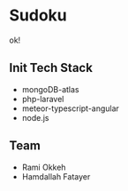 # Sudoku
ok!

## Init Tech Stack

- mongoDB-atlas
- php-laravel
- meteor-typescript-angular
- node.js

## Team ##
- Rami Okkeh
- Hamdallah Fatayer
